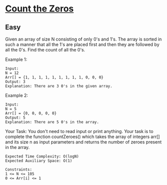 # [Count the Zeros](https://practice.geeksforgeeks.org/problems/count-the-zeros2550/0/?category[]=Searching&category[]=Searching&page=1&query=category[]Searchingpage1category[]Searching#) 
## Easy

Given an array of size N consisting of only 0's and 1's. The array is sorted in such a manner that all the 1's are placed first and then they are followed by all the 0's. Find the count of all the 0's.

Example 1:
```
Input:
N = 12
Arr[] = {1, 1, 1, 1, 1, 1, 1, 1, 1, 0, 0, 0}
Output: 3
Explanation: There are 3 0's in the given array.
```
Example 2:
```
Input:
N = 5
Arr[] = {0, 0, 0, 0, 0}
Output: 5
Explanation: There are 5 0's in the array.
```
Your Task:
You don't need to read input or print anything. Your task is to complete the function countZeroes() which takes the array of integers arr[] and its size n as input parameters and returns the number of zeroes present in the array.

```
Expected Time Complexity: O(logN)
Expected Auxiliary Space: O(1)
```
```
Constraints:
1 <= N <= 105
0 <= Arr[i] <= 1
```
